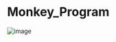# Monkey_Program

![image](https://user-images.githubusercontent.com/106431802/194723162-74257718-0531-4c46-9aed-af635dd590f8.png)
